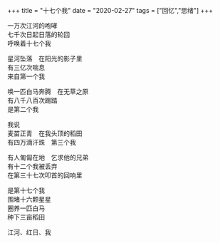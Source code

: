 +++
title = "十七个我"
date = "2020-02-27"
tags = ["回忆","思绪"]
+++

一万次江河的咆哮<br>
七千次日起日落的轮回<br>
呼唤着十七个我<br>

星河坠落　在阳光的影子里<br>
有三亿次喘息<br>
来自第一个我<br>

唤一匹白马奔腾　在无草之原<br>
有八千八百次踢踏<br>
是第二个我<br>

我说<br>
麦苗正青　在我头顶的稻田<br>
有四万滴汗珠　第三个我<br>

有人匍匐在地　乞求他的兄弟<br>
有十二个我被丢弃<br>
在第三十七次叩首的回响里<br>

是第十七个我<br>
围堵十六颗星星<br>
圈养一匹白马<br>
种下三亩稻田<br>

江河、红日、我<br>
